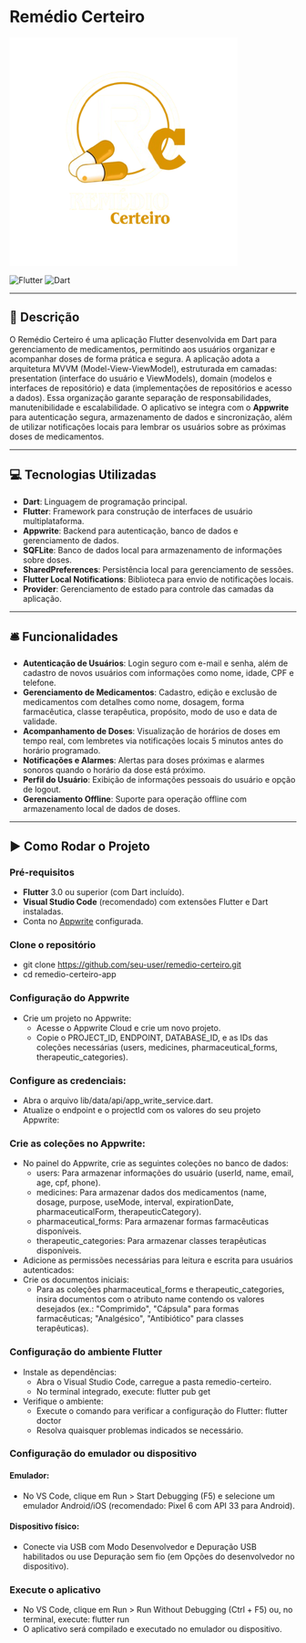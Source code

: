 # Remédio Certeiro

<img src="resources/images/app_banner.png" alt="Logo" width="400">

![Flutter](https://img.shields.io/badge/Flutter-3.35.2-blue?logo=flutter)
![Dart](https://img.shields.io/badge/Dart-3.9.0-blue?logo=dart)

---

## 📃 Descrição

O Remédio Certeiro é uma aplicação Flutter desenvolvida em Dart para gerenciamento de medicamentos, permitindo aos usuários organizar e acompanhar doses de forma prática e segura. A aplicação adota a arquitetura MVVM (Model-View-ViewModel), estruturada em camadas: presentation (interface do usuário e ViewModels), domain (modelos e interfaces de repositório) e data (implementações de repositórios e acesso a dados). Essa organização garante separação de responsabilidades, manutenibilidade e escalabilidade. O aplicativo se integra com o **Appwrite** para autenticação segura, armazenamento de dados e sincronização, além de utilizar notificações locais para lembrar os usuários sobre as próximas doses de medicamentos.

---

## 💻 Tecnologias Utilizadas

- **Dart**: Linguagem de programação principal.
- **Flutter**: Framework para construção de interfaces de usuário multiplataforma.
- **Appwrite**: Backend para autenticação, banco de dados e gerenciamento de dados.
- **SQFLite**: Banco de dados local para armazenamento de informações sobre doses.
- **SharedPreferences**: Persistência local para gerenciamento de sessões.
- **Flutter Local Notifications**: Biblioteca para envio de notificações locais.
- **Provider**: Gerenciamento de estado para controle das camadas da aplicação.

---

## 🛎️ Funcionalidades

- **Autenticação de Usuários**: Login seguro com e-mail e senha, além de cadastro de novos usuários com informações como nome, idade, CPF e telefone.
- **Gerenciamento de Medicamentos**: Cadastro, edição e exclusão de medicamentos com detalhes como nome, dosagem, forma farmacêutica, classe terapêutica, propósito, modo de uso e data de validade.
- **Acompanhamento de Doses**: Visualização de horários de doses em tempo real, com lembretes via notificações locais 5 minutos antes do horário programado.
- **Notificações e Alarmes**: Alertas para doses próximas e alarmes sonoros quando o horário da dose está próximo.
- **Perfil do Usuário**: Exibição de informações pessoais do usuário e opção de logout.
- **Gerenciamento Offline**: Suporte para operação offline com armazenamento local de dados de doses.

---

## ▶️ Como Rodar o Projeto

### Pré-requisitos
- **Flutter** 3.0 ou superior (com Dart incluído).
- **Visual Studio Code** (recomendado) com extensões Flutter e Dart instaladas.
- Conta no [Appwrite](https://appwrite.io/) configurada.

### Clone o repositório
- git clone https://github.com/seu-user/remedio-certeiro.git
- cd remedio-certeiro-app

### Configuração do Appwrite
- Crie um projeto no Appwrite:
  - Acesse o Appwrite Cloud e crie um novo projeto.
  - Copie o PROJECT_ID, ENDPOINT, DATABASE_ID, e as IDs das coleções necessárias (users, medicines, pharmaceutical_forms, therapeutic_categories).

### Configure as credenciais:
- Abra o arquivo lib/data/api/app_write_service.dart.
- Atualize o endpoint e o projectId com os valores do seu projeto Appwrite:

### Crie as coleções no Appwrite:
- No painel do Appwrite, crie as seguintes coleções no banco de dados:
  - users: Para armazenar informações do usuário (userId, name, email, age, cpf, phone).
  - medicines: Para armazenar dados dos medicamentos (name, dosage, purpose, useMode, interval, expirationDate, pharmaceuticalForm, therapeuticCategory).
  - pharmaceutical_forms: Para armazenar formas farmacêuticas disponíveis.
  - therapeutic_categories: Para armazenar classes terapêuticas disponíveis.
- Adicione as permissões necessárias para leitura e escrita para usuários autenticados:
- Crie os documentos iniciais:
  - Para as coleções pharmaceutical_forms e therapeutic_categories, insira documentos com o atributo name contendo os valores desejados (ex.: "Comprimido", "Cápsula" para formas farmacêuticas; "Analgésico", "Antibiótico" para classes terapêuticas).

### Configuração do ambiente Flutter

- Instale as dependências:
  - Abra o Visual Studio Code, carregue a pasta remedio-certeiro.
  - No terminal integrado, execute: flutter pub get
- Verifique o ambiente:
  - Execute o comando para verificar a configuração do Flutter: flutter doctor
  - Resolva quaisquer problemas indicados se necessário.

### Configuração do emulador ou dispositivo

#### Emulador:
- No VS Code, clique em Run > Start Debugging (F5) e selecione um emulador Android/iOS (recomendado: Pixel 6 com API 33 para Android).

#### Dispositivo físico:
- Conecte via USB com Modo Desenvolvedor e Depuração USB habilitados ou use Depuração sem fio (em Opções do desenvolvedor no dispositivo).

### Execute o aplicativo
- No VS Code, clique em Run > Run Without Debugging (Ctrl + F5) ou, no terminal, execute: flutter run
- O aplicativo será compilado e executado no emulador ou dispositivo.
